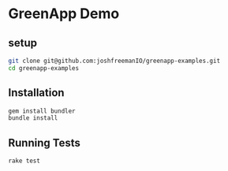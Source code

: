 # GreenApp Demo

## setup

```bash
git clone git@github.com:joshfreemanIO/greenapp-examples.git
cd greenapp-examples
```

## Installation

```bash
gem install bundler
bundle install
```

## Running Tests

```bash
rake test
```
